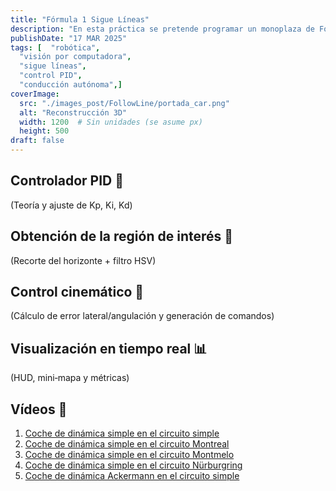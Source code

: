 ```yaml
---
title: "Fórmula 1 Sigue Líneas"
description: "En esta práctica se pretende programar un monoplaza de Fórmula 1 virtual para que siga de forma autónoma la línea central de un circuito utilizando un controlador proporcional, integral y derivativo (PID). El reto combina visión artificial y control cinemático para mantener el coche en la trayectoria óptima y completar la vuelta en el menor tiempo posible, modificando tanto su velocidad como el ángulo de giro."
publishDate: "17 MAR 2025"
tags: [  "robótica",
  "visión por computadora",
  "sigue líneas",
  "control PID",
  "conducción autónoma",]
coverImage:
  src: "./images_post/FollowLine/portada_car.png"
  alt: "Reconstrucción 3D"
  width: 1200  # Sin unidades (se asume px)
  height: 500
draft: false
---
```


## Controlador PID 🔧
(Teoría y ajuste de Kp, Ki, Kd)

## Obtención de la región de interés 🎯
(Recorte del horizonte + filtro HSV)

## Control cinemático 🚗
(Cálculo de error lateral/angulación y generación de comandos)

## Visualización en tiempo real 📊
(HUD, mini‐mapa y métricas)

## Vídeos 🎥
1. [Coche de dinámica simple en el circuito simple](https://youtu.be/JZIK89bfv90)
2. [Coche de dinámica simple en el circuito Montreal](https://youtu.be/JZIK89bfv90)
3. [Coche de dinámica simple en el circuito Montmelo](https://youtu.be/JZIK89bfv90)
4. [Coche de dinámica simple en el circuito Nürburgring](https://youtu.be/JZIK89bfv90)
5. [Coche de dinámica Ackermann en el circuito simple](https://youtu.be/JZIK89bfv90)